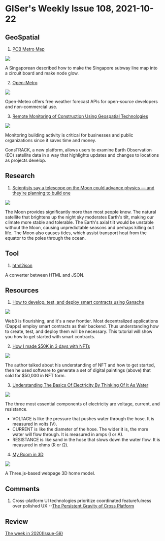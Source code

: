 # GISer's Weekly Issue 108, 2021-10-22

## GeoSpatial

1. [PCB Metro Map](https://chaijiaxun.com/pcb-metro-map-build-log/)

![](https://camo.githubusercontent.com/24e0dd464ad509fe2bd5aea89a76bfbb148789789b1968f63d183845a1b4746c/68747470733a2f2f63646e2e6265656b6b612e636f6d2f626c6f67696d672f61737365742f3230323130392f6267323032313039323030332e6a7067)

A Singaporean described how to make the Singapore subway line map into a circuit board and make node glow.

2.  [Open-Metro](https://github.com/open-meteo/open-meteo)

![](https://camo.githubusercontent.com/95c5446453d33ab46eeacb5a2edb4ba52d2928a72220ea5ef7cc4de8ed715816/68747470733a2f2f63646e2e6265656b6b612e636f6d2f626c6f67696d672f61737365742f3230323130392f6267323032313039313430332e6a7067)

Open-Meteo offers free weather forecast APIs for open-source developers and non-commercial use.

3. [Remote Monitoring of Construction Using Geospatial Technologies](https://www.gislounge.com/remote-monitoring-of-construction-using-geospatial-technologies/)

![](https://cdn.shortpixel.ai/spai/w_803+q_glossy+ret_img+to_auto/https://www.gislounge.com/wp-content/uploads/2021/10/constrack-esa-energy-monitoring-mapping.png)

Monitoring building activity is critical for businesses and public organizations since it saves time and money.

ConsTRACK, a new platform, allows users to examine Earth Observation (EO) satellite data in a way that highlights updates and changes to locations as projects develop.

## Research

1. [Scientists say a telescope on the Moon could advance physics — and they're planning to build one](https://www.salon.com/2021/09/05/scientists-say-a-telescope-on-the-moon-could-advance-physics-and-theyre-hoping-to-build-one/)

![](https://mediaproxy.salon.com/width/1200/https://media.salon.com/2021/09/moon-0903211.jpg)

The Moon provides significantly more than most people know. The natural satellite that brightens up the night sky moderates Earth's tilt, making our climate more stable and tolerable. The Earth's axial tilt would be unstable without the Moon, causing unpredictable seasons and perhaps killing out life. The Moon also causes tides, which assist transport heat from the equator to the poles through the ocean.

## Tool

1. [html2json](https://github.com/Jxck/html2json)

A converter between HTML and JSON.

## Resources

1. [How to develop, test, and deploy smart contracts using Ganache](https://blog.logrocket.com/develop-test-deploy-smart-contracts-ganache/)

![](https://blog.logrocket.com/wp-content/uploads/2021/10/ganache-dashboard.jpeg)

Web3 is flourishing, and it's a new frontier. Most decentralized applications (Dapps) employ smart contracts as their backend. Thus understanding how to create, test, and deploy them will be necessary. This tutorial will show you how to get started with smart contracts.

2. [How I made $50K in 3 days with NFTs](https://paulstamatiou.com/how-i-made-50k-in-3-days-with-nfts/)

![](https://camo.githubusercontent.com/4f8dd27627eba73d5ad720096dd2053a4b9704fdc327f048d9a9a8a28c6d0a3a/68747470733a2f2f63646e2e6265656b6b612e636f6d2f626c6f67696d672f61737365742f3230323130392f6267323032313039313931382e6a7067)

The author talked about his understanding of NFT and how to get started, then he used software to generate a set of digital paintings (above) that sold for $50,000 in NFT form.

3. [Understanding The Basics Of Electricity By Thinking Of It As Water](https://www.freeingenergy.com/understanding-the-basics-of-electricity-by-thinking-of-it-as-water/)

![](https://www.freeingenergy.com/wp-content/uploads/2019/11/Electricity-101-v2-1024x576.png)

The three most essential components of electricity are voltage, current, and resistance.

- VOLTAGE is like the pressure that pushes water through the hose. It is measured in volts (V).
- CURRENT is like the diameter of the hose. The wider it is, the more water will flow through. It is measured in amps (I or A).
- RESISTANCE is like sand in the hose that slows down the water flow. It is measured in ohms (R or Ω).

4. [My Room in 3D](https://github.com/brunosimon/my-room-in-3d)

![](https://camo.githubusercontent.com/cdc852211929df681e4c3b122fbd9cea2ebb5e43136ea86a8800bb19f342893f/68747470733a2f2f63646e2e6265656b6b612e636f6d2f626c6f67696d672f61737365742f3230323130392f6267323032313039313230372e6a7067)

A Three.js-based webpage 3D home model.

## Comments

1.  Cross-platform UI technologies prioritize coordinated featurefulness over polished UX
    --[The Persistent Gravity of Cross Platform](https://allenpike.com/2021/gravity-of-cross-platform-apps)

## Review

[The week in 2020(Issue-59)](https://github.com/lkcozy/weekly/blob/master/docs/2020/issue-59.md)

